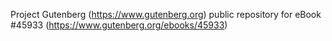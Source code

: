 Project Gutenberg (https://www.gutenberg.org) public repository for eBook #45933 (https://www.gutenberg.org/ebooks/45933)
